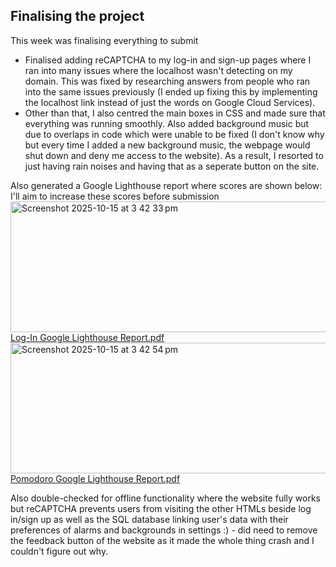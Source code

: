 ## Finalising the project
This week was finalising everything to submit
- Finalised adding reCAPTCHA to my log-in and sign-up pages where I ran into many issues where the localhost wasn't detecting on my domain. This was fixed by researching answers from people who ran into the same issues previously (I ended up fixing this by implementing the localhost link instead of just the words on Google Cloud Services).
- Other than that, I also centred the main boxes in CSS and made sure that everything was running smoothly. Also added background music but due to overlaps in code which were unable to be fixed (I don't know why but every time I added a new background music, the webpage would shut down and deny me access to the website). As a result, I resorted to just having rain noises and having that as a seperate button on the site.

Also generated a Google Lighthouse report where scores are shown below: I'll aim to increase these scores before submission
<br><img width="666" height="209" alt="Screenshot 2025-10-15 at 3 42 33 pm" src="https://github.com/user-attachments/assets/ae679e2d-2bb5-44f7-9304-635f675f5be8" />
[Log-In Google Lighthouse Report.pdf](https://github.com/user-attachments/files/22918576/Log-In.Page.Report.pdf)
<br><img width="621" height="209" alt="Screenshot 2025-10-15 at 3 42 54 pm" src="https://github.com/user-attachments/assets/166b1398-c949-4ea7-8a94-6e3c99b89612" />
[Pomodoro Google Lighthouse Report.pdf](https://github.com/user-attachments/files/22918580/download.pdf)

Also double-checked for offline functionality where the website fully works but reCAPTCHA prevents users from visiting the other HTMLs beside log in/sign up as well as the SQL database linking user's data with their preferences of alarms and backgrounds in settings :) - did need to remove the feedback button of the website as it made the whole thing crash and I couldn't figure out why.
